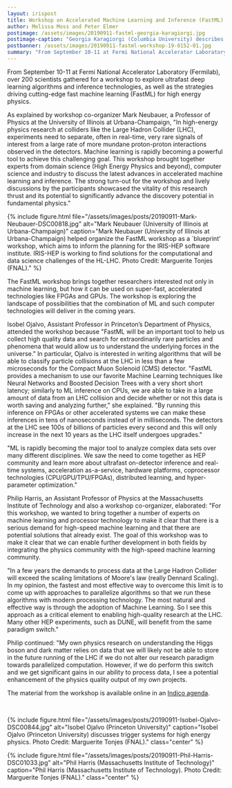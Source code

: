 ```yaml
---
layout: irispost
title: Workshop on Accelerated Machine Learning and Inference (FastML)
author: Melissa Moss and Peter Elmer
postimage: /assets/images/20190911-fastml-georgia-karagiorgi.jpg
postimage-caption: "Georgia Karagiorgi (Columbia University) describes the opportunities for fast machine learning for the neutrino physics program. Photo Credit: Marguerite Tonjes (FNAL)."
postbanner: /assets/images/20190911-fastml-workshop-19-0152-01.jpg
summary: "From September 10-11 at Fermi National Accelerator Laboratory (Fermilab), over 200 scientists gathered for a workshop to explore ultrafast deep learning algorithms and inference technologies, as well as the strategies driving cutting-edge ML for high energy physics."
---
```



From September 10-11 at Fermi National Accelerator Laboratory (Fermilab), over 200 scientists gathered for a workshop to explore ultrafast deep learning algorithms and inference technologies, as well as the strategies driving cutting-edge fast machine learning (FastML) for high energy physics. 
<!--more-->

As explained by workshop co-organizer Mark Neubauer, a Professor of Physics at the University of Illinois at Urbana-Champaign, "In high-energy physics research at colliders like the Large Hadron Collider (LHC), experiments need to separate, often in real-time, very rare signals of interest from a large rate of more mundane proton-proton interactions observed in the detectors. Machine learning is rapidly becoming a powerful tool to achieve this challenging goal. This workshop brought together experts from domain science (High Energy Physics and beyond), computer science and industry to discuss the latest advances in accelerated machine learning and inference. The strong turn-out for the workshop and lively discussions by the participants showcased the vitality of this research thrust and its potential to significantly advance the discovery potential in fundamental physics."

{% include figure.html
    file="/assets/images/posts/20190911-Mark-Neubauer-DSC00818.jpg"
    alt="Mark Neubauer (University of Illinois at Urbana-Champaign)"
    caption="Mark Neubauer (University of Illinois at Urbana-Champaign) helped organize the FastML workshop as a `blueprint' workshop, which aims to inform the planning for the IRIS-HEP software institute. IRIS-HEP is working to find solutions for the computational and data science challenges of the HL-LHC. Photo Credit: Marguerite Tonjes (FNAL)."
%}

The FastML workshop brings together researchers interested not only in machine learning, but how it can be used on super-fast, accelerated technologies like FPGAs and GPUs. The workshop is exploring the landscape of possibilities that the combination of ML and such computer technologies will deliver in the coming years. 
 
Isobel Ojalvo, Assistant Professor in Princeton’s Department of Physics, attended the workshop because "FastML will be an important tool to help us collect high quality data and search for extraordinarily rare particles and phenomena that would allow us to understand the underlying forces in the universe." 
In particular, Ojalvo is interested in writing algorithms that will be able to classify particle collisions at the LHC in less than a few microseconds for the Compact Muon Solenoid (CMS) detector. "FastML provides a mechanism to use our favorite Machine Learning techniques like Neural Networks and Boosted Decision Trees with a very short short latency; similarly to ML inference on CPUs, we are able to take in a large amount of data from an LHC collision and decide whether or not this data is worth saving and analyzing further," she explained. "By  running this inference on FPGAs  or other accelerated systems we can make these inferences in tens of nanoseconds instead of in milliseconds. The detectors at the LHC see 100s of billions of particles every second and this will only increase in the next 10 years as the LHC itself undergoes upgrades."

 "ML is rapidly becoming the major tool to analyze complex data sets over many different disciplines. We saw the need to come together as HEP community and learn more about ultrafast on-detector inference and real-time systems, acceleration as-a-service, hardware platforms, coprocessor technologies (CPU/GPU/TPU/FPGAs), distributed learning, and hyper-parameter optimization."

Philip Harris, an Assistant Professor of Physics at the Massachusetts Institute of Technology and also a workshop co-organizer, elaborated: "For this workshop, we wanted to bring together a number of experts on machine learning and processor technology to make it clear that there is a serious demand for high-speed machine learning and that there are potential solutions that already exist. The goal of this workshop was to make it clear that we can enable further development in both fields by integrating the physics community with the high-speed machine learning community.  

"In a few years the demands to process data at the Large Hadron Collider will exceed the scaling limitations of Moore's law (really Dennard Scaling). In my opinion, the fastest and most effective way to overcome this limit is to come up with approaches to parallelize algorithms so that we run these algorithms with modern processing technology. The most natural and effective way is through the adoption of Machine Learning. So I see this approach as a critical element to enabling high-quality research at the LHC. Many other HEP experiments, such as DUNE, will benefit from the same paradigm switch." 
 
Philip continued: "My own physics research on understanding the Higgs boson and dark matter relies on data that we will likely not be able to store in the future running of the LHC if we do not alter our research paradigm towards parallelized computation.  However, if we do perform this switch and we get significant gains in our ability to process data, I see a potential enhancement of the physics quality output of my own projects. 


The material from the workshop is available online in an [Indico agenda](https://indico.cern.ch/event/822126/timetable/). 

<br/>


{% include figure.html
    file="/assets/images/posts/20190911-Isobel-Ojalvo-DSC00844.jpg"
    alt="Isobel Ojalvo (Princeton University)"
    caption="Isobel Ojalvo (Princeton University) discusses trigger systems for high energy physics. Photo Credit: Marguerite Tonjes (FNAL)."
    class="center"
%}

{% include figure.html
    file="/assets/images/posts/20190911-Phil-Harris-DSC01033.jpg"
    alt="Phil Harris (Massachusetts Institute of Technology)"
    caption="Phil Harris (Massachusetts Institute of Technology). Photo Credit: Marguerite Tonjes (FNAL)."
    class="center"
%}

